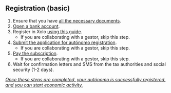 ## Registration (basic)

1. Ensure that you have [all the necessary documents](#necessary-documents-for-registering-an-autónomo).
2. [Open a bank account](#which-bank-account-and-which-bank-to-use).
3. Register in Xolo [using this guide](#xolo-registration).
    - If you are collaborating with a gestor, skip this step.
4. [Submit the application for autónomo registration](#registration-of-autónomo-xolo).
    - If you are collaborating with a gestor, skip this step.
5. [Pay the subscription](#subscription-payment).
    - If you are collaborating with a gestor, skip this step.
6. Wait for confirmation letters and SMS from the tax authorities and social security (1-2 days).

*<u>Once these steps are completed, your autónomo is successfully registered, and you can start economic activity.</u>*

